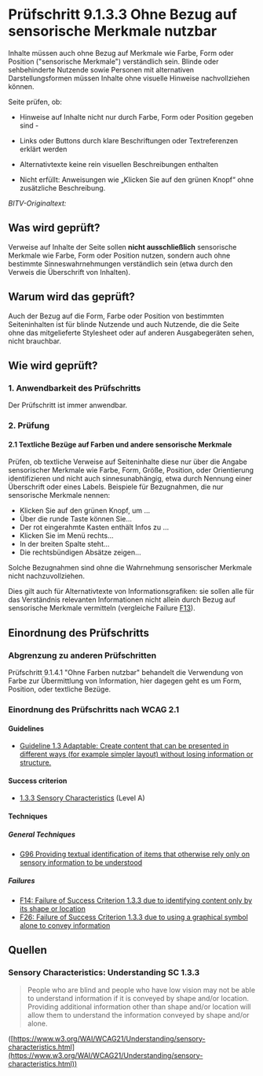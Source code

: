 # Prüfschritt 9.1.3.3 Ohne Bezug auf sensorische Merkmale nutzbar

Inhalte müssen auch ohne Bezug auf Merkmale wie Farbe, Form oder Position ("sensorische Merkmale") verständlich sein. Blinde oder sehbehinderte Nutzende sowie Personen mit alternativen Darstellungsformen müssen Inhalte ohne visuelle Hinweise nachvollziehen können.

Seite prüfen, ob:

-   Hinweise auf Inhalte nicht nur durch Farbe, Form oder Position gegeben sind -
-   Links oder Buttons durch klare Beschriftungen oder Textreferenzen erklärt werden
-   Alternativtexte keine rein visuellen Beschreibungen enthalten

-   Nicht erfüllt: Anweisungen wie „Klicken Sie auf den grünen Knopf“ ohne zusätzliche Beschreibung.

_BITV-Originaltext:_

## Was wird geprüft?

Verweise auf Inhalte der Seite sollen **nicht ausschließlich** sensorische Merkmale wie Farbe, Form oder Position nutzen, sondern auch ohne bestimmte Sinneswahrnehmungen verständlich sein (etwa durch den Verweis die Überschrift von Inhalten).

## Warum wird das geprüft?

Auch der Bezug auf die Form, Farbe oder Position von bestimmten Seiteninhalten ist für blinde Nutzende und auch Nutzende, die die Seite ohne das mitgelieferte Stylesheet oder auf anderen Ausgabegeräten sehen, nicht brauchbar.

## Wie wird geprüft?

### 1\. Anwendbarkeit des Prüfschritts

Der Prüfschritt ist immer anwendbar.

### 2\. Prüfung

#### 2.1 Textliche Bezüge auf Farben und andere sensorische Merkmale

Prüfen, ob textliche Verweise auf Seiteninhalte diese nur über die Angabe sensorischer Merkmale wie Farbe, Form, Größe, Position, oder Orientierung identifizieren und nicht auch sinnesunabhängig, etwa durch Nennung einer Überschrift oder eines Labels. Beispiele für Bezugnahmen, die nur sensorische Merkmale nennen:

-   Klicken Sie auf den grünen Knopf, um …​
-   Über die runde Taste können Sie…​
-   Der rot eingerahmte Kasten enthält Infos zu …​
-   Klicken Sie im Menü rechts…​
-   In der breiten Spalte steht…​
-   Die rechtsbündigen Absätze zeigen…​

Solche Bezugnahmen sind ohne die Wahrnehmung sensorischer Merkmale nicht nachzuvollziehen.

Dies gilt auch für Alternativtexte von Informationsgrafiken: sie sollen alle für das Verständnis relevanten Informationen nicht allein durch Bezug auf sensorische Merkmale vermitteln (vergleiche Failure [F13](http://www.w3.org/TR/WCAG20-TECHS/F13.html)).

## Einordnung des Prüfschritts

### Abgrenzung zu anderen Prüfschritten

Prüfschritt 9.1.4.1 "Ohne Farben nutzbar" behandelt die Verwendung von Farbe zur Übermittlung von Information, hier dagegen geht es um Form, Position, oder textliche Bezüge.

### Einordnung des Prüfschritts nach WCAG 2.1

#### Guidelines

-   [Guideline 1.3 Adaptable: Create content that can be presented in different ways (for example simpler layout) without losing information or structure.](https://www.w3.org/WAI/WCAG21/quickref/?showtechniques=131%2C132#adaptable)

#### Success criterion

-   [1.3.3 Sensory Characteristics](https://www.w3.org/WAI/WCAG21/quickref/?showtechniques=131%2C132#sensory-characteristics) (Level A)

#### Techniques

##### General Techniques

-   [G96 Providing textual identification of items that otherwise rely only on sensory information to be understood](https://www.w3.org/WAI/WCAG21/Techniques/general/G96.html)

##### Failures

-   [F14: Failure of Success Criterion 1.3.3 due to identifying content only by its shape or location](https://www.w3.org/WAI/WCAG21/Techniques/failures/F14.html)
-   [F26: Failure of Success Criterion 1.3.3 due to using a graphical symbol alone to convey information](https://www.w3.org/WAI/WCAG21/Techniques/failures/F26.html)

## Quellen

### Sensory Characteristics: Understanding SC 1.3.3

> People who are blind and people who have low vision may not be able to understand information if it is conveyed by shape and/or location. Providing additional information other than shape and/or location will allow them to understand the information conveyed by shape and/or alone.

([https://www.w3.org/WAI/WCAG21/Understanding/sensory-characteristics.html](https://www.w3.org/WAI/WCAG21/Understanding/sensory-characteristics.html))
